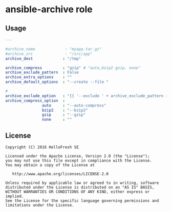 # ansible-archive role

## Usage
```yaml
---

#archive_name             : "myapp.tar.gz"
#archive_src              : "/src/app"
archive_dest             : "/tmp"

archive_compress         : "gzip" # "auto,bzip2 gzip, none"
archive_exclude_pattern  : False
archive_extra_options    : ""
archive_default_options  : "--create --file "

#
archive_exclude_option   : "{{ '--exclude ' + archive_exclude_pattern if archive_exclude_pattern else '' }}"
archive_compress_option  : 
                auto     : "--auto-compress"
                bzip2    : "--bzip2"
                gzip     : "--gzip"
                none     : ""
```

License
-------

    Copyright (C) 2016 HelloFresh SE

    Licensed under the Apache License, Version 2.0 (the "License");
    you may not use this file except in compliance with the License.
    You may obtain a copy of the License at

       http://www.apache.org/licenses/LICENSE-2.0

    Unless required by applicable law or agreed to in writing, software
    distributed under the License is distributed on an "AS IS" BASIS,
    WITHOUT WARRANTIES OR CONDITIONS OF ANY KIND, either express or implied.
    See the License for the specific language governing permissions and
    limitations under the License.

